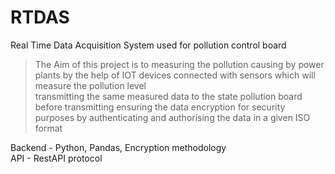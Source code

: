 # RTDAS
Real Time Data Acquisition System used for pollution control board 

>The Aim of this project is to measuring the pollution causing by power plants by the help of IOT devices connected with sensors which will measure the pollution level<br>
>transmitting the same measured data to the state pollution board <br>
>before transmitting ensuring the data encryption for security purposes by authenticating and authorising the data in a given ISO format<br>

Backend - Python, Pandas, Encryption methodology<br>
API - RestAPI protocol
